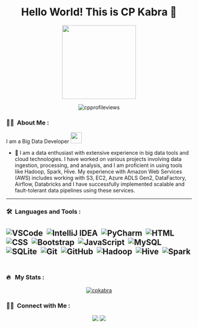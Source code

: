 <h1 align="center">Hello World! This is CP Kabra 👋</h1>
<p align="center">
  <img src="https://camo.githubusercontent.com/9afefcbff89a66b497e623146404d0e0d51fd46d9cd4039f8580a339a2ad9cbc/68747470733a2f2f6d69726f2e6d656469756d2e636f6d2f6d61782f323830302f312a4255376630324c655165454c7a747178613865436d772e676966" height="200"/>
</p>
<p align="center"><img src="https://komarev.com/ghpvc/?username=cpkabra&style=flat-square&color=blue" alt="cpprofileviews"/></p>

### :woman_technologist: &nbsp;About Me :
I am a Big Data Developer <img src="https://media.giphy.com/media/WUlplcMpOCEmTGBtBW/giphy.gif" width="30">
- 🔭 I am a data enthusiast with extensive experience in big data tools and cloud technologies. I have worked on various projects involving data ingestion, processing, and analysis, and I am proficient in using tools like Hadoop, Spark, Hive. My experience with Amazon Web Services (AWS) includes working with S3, EC2, Azure ADLS Gen2, DataFactory, Airflow, Databricks  and I have successfully implemented scalable and fault-tolerant data pipelines using these services.

---
### 🛠 &nbsp;Languages and Tools :

![VSCode](https://img.shields.io/badge/-VSCode-05122A?style=falt&logo=VisualStudioCode)&nbsp;
![IntelliJ IDEA](https://img.shields.io/badge/-IntelliJ%20IDEA-05122A?style=flat&logo=IntelliJ%20IDEA)&nbsp;
![PyCharm](https://img.shields.io/badge/-PyCharm-05122A?style=flat&logo=PyCharm)&nbsp;
![HTML](https://img.shields.io/badge/-HTML-05122A?style=flat&logo=HTML5)&nbsp;
![CSS](https://img.shields.io/badge/-CSS-05122A?style=flat&logo=CSS3&logoColor=1572B6)&nbsp;
![Bootstrap](https://img.shields.io/badge/-Bootstrap-05122A?style=flat&logo=Bootstrap)&nbsp;
![JavaScript](https://img.shields.io/badge/-JavaScript-05122A?style=flat&logo=javascript)&nbsp;
![MySQL](https://img.shields.io/badge/-MySQL-05122A?style=flat&logo=mysql&logoColor=FFA518)&nbsp;
![SQLite](https://img.shields.io/badge/-SQLite-05122A?style=flat&logo=sqlite)&nbsp;
![Git](https://img.shields.io/badge/-Git-05122A?style=flat&logo=git)&nbsp;
![GitHub](https://img.shields.io/badge/-GitHub-05122A?style=flat&logo=github)&nbsp;
![Hadoop](https://img.shields.io/badge/-Hadoop-05122A?style=flat&logo=Apache%20Hadoop)&nbsp;
![Hive](https://img.shields.io/badge/-Hive-05122A?style=flat&logo=ApacheHive)&nbsp;
![Spark](https://img.shields.io/badge/-Apache%20Spark-05122A?style=flat&logo=ApacheSpark)&nbsp;
---

### 🔥 &nbsp; My Stats :

<p align="center">
  <a href="https://github.com/cpkabra">
  <img src="https://github-readme-streak-stats.herokuapp.com?user=cpkabra&theme=vision-friendly-dark" alt="cpkabra"/>
</a>
</p>

### 🤝🏻 &nbsp;Connect with Me :

<p align="center">
  <a href="https://www.linkedin.com/in/cpkabra/"><img src="https://img.shields.io/badge/-LinkedIn-0077B5?style=flat&logo=Linkedin&logoColor=white"/></a>
  <a href="mailto:chandraprakashkabra@gmail.com"><img src="https://img.shields.io/badge/-Mail-D14836?style=flat&logo=Gmail&logoColor=white"/></a>
</p>
